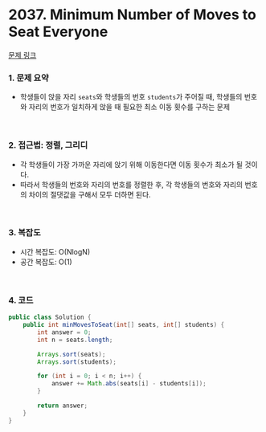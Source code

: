 # 2037. Minimum Number of Moves to Seat Everyone

[문제 링크](https://leetcode.com/problems/minimum-number-of-moves-to-seat-everyone/description/)

### 1. 문제 요약

- 학생들이 앉을 자리 `seats`와 학생들의 번호 `students`가 주어질 때, 학생들의 번호와 자리의 번호가 일치하게 앉을 때 필요한 최소 이동 횟수를 구하는 문제

<br>

### 2. 접근법: 정렬, 그리디

- 각 학생들이 가장 가까운 자리에 앉기 위해 이동한다면 이동 횟수가 최소가 될 것이다.
- 따라서 학생들의 번호와 자리의 번호를 정렬한 후, 각 학생들의 번호와 자리의 번호의 차이의 절댓값을 구해서 모두 더하면 된다.

<br>

### 3. 복잡도

- 시간 복잡도: O(NlogN)
- 공간 복잡도: O(1)

<br>

### 4. 코드

``` Java
public class Solution {
    public int minMovesToSeat(int[] seats, int[] students) {
        int answer = 0;
        int n = seats.length;

        Arrays.sort(seats);
        Arrays.sort(students);

        for (int i = 0; i < n; i++) {
            answer += Math.abs(seats[i] - students[i]);
        }

        return answer;
    }
}

```

